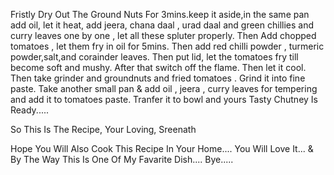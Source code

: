 Fristly Dry Out The Ground Nuts For 3mins.keep it aside,in the same pan add oil,
let it heat, add jeera, chana daal , urad daal and green chillies and curry leaves 
one by one , let all these spluter properly. Then Add chopped tomatoes , let them fry
in oil for 5mins. Then add red chilli powder , turmeric powder,salt,and corainder leaves.
Then put lid, let the tomatoes fry till become soft and mushy. After that switch off
the flame. Then let it cool. Then take grinder and groundnuts and fried tomatoes . Grind
it into fine paste. Take another small pan & add oil , jeera , curry leaves for tempering
and add it to tomatoes paste. Tranfer it to bowl and yours Tasty Chutney Is Ready.....

So This Is The Recipe,
Your Loving,
Sreenath

Hope You Will Also Cook This Recipe In Your Home....
You Will Love It...
& By The Way This Is One Of My Favarite Dish....
Bye.....